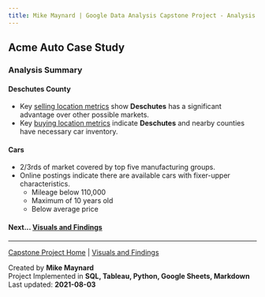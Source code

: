 ```yaml
---
title: Mike Maynard | Google Data Analysis Capstone Project - Analysis Summary
---
```

## Acme Auto Case Study

### Analysis Summary

#### Deschutes County

* Key [selling location metrics](metrics/sell.html) show **Deschutes** has a significant advantage over other possible markets.
* Key [buying location metrics](metrics/buy.html) indicate **Deschutes** and nearby counties have necessary car inventory.

#### Cars

* 2/3rds of market covered by top five manufacturing groups.
* Online postings indicate there are available cars with fixer-upper characteristics.
  * Mileage below 110,000
  * Maximum of 10 years old
  * Below average price




#### Next... [Visuals and Findings](visuals/sell.html)




---
[Capstone Project Home](./) | [Visuals and Findings](visuals.html)

Created by **Mike Maynard**<BR>
Project Implemented in **SQL, Tableau, Python, Google Sheets, Markdown**<BR>
Last updated:  **2021-08-03**

